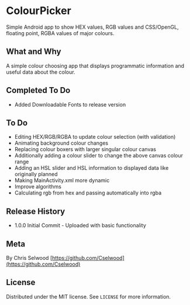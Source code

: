 # ColourPicker
Simple Android app to show HEX values, RGB values and CSS/OpenGL, floating point, RGBA values of major colours.

## What and Why
A simple colour choosing app that displays programmatic information and useful data about the colour.

## Completed To Do
* Added Downloadable Fonts to release version

## To Do
* Editing HEX/RGB/RGBA to update colour selection (with validation)
* Animating background colour changes
* Replacing colour boxers with larger singular colour canvas
* Additionally adding a colour slider to change the above canvas colour range
* Adding an HSL slider and HSL information to displayed data like originally planned
* Making MainActivity.xml more dynamic
* Improve algorithms
* Calculating rgb from hex and passing automatically into rgba

## Release History
* 1.0.0 Initial Commit - Uploaded with basic functionality

## Meta
By Chris Selwood
[https://github.com/Cselwood](https://github.com/Cselwood)

## License
Distributed under the MIT license. See ``LICENSE`` for more information.

